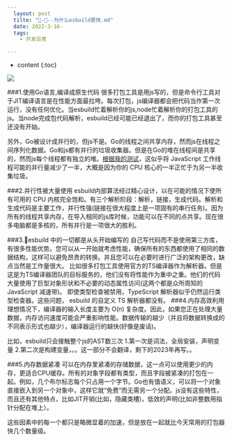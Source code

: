```yaml
---
  layout: post
  tilte: "🎅-🎁--为什么esbuild更快.md"
  date: 2022-3-16-
  tags: 
    - 开发日常

---
```



* content
{:toc}


![](https://upload-images.jianshu.io/upload_images/15312191-eae9e99f804108a3.png?imageMogr2/auto-orient/strip%7CimageView2/2/w/1240)

###1.使用Go语言,编译成原生代码
很多打包工具是用js写的，但是命令行工具对于JIT编译语言是在性能方面最拉垮。每次打包，js编译器都会把代码当作第一次运行，没有任何优化。当esbuild忙着解析你的js,node忙着解析你的打包工具的js。当node完成包代码解析，esbuild已经可能已经退出了，而你的打包工具甚至还没有开始。

另外，Go被设计成并行的，但js不是。Go的线程之间共享内存，然而js在线程之间序列化数据。Go和js都有并行的垃圾收集器。但是在Go的堆在线程间是共享的，然而js每个线程都有独立的堆。[根据我的测试](https://github.com/evanw/esbuild/issues/111#issuecomment-719910381)，这似乎将 JavaScript 工作线程可能的并行量减少了一半，大概是因为你的 CPU 核心的一半正忙于为另一半收集垃圾。

###2.并行性被大量使用
esbuild内部算法经过精心设计，以在可能的情况下使所有可用的 CPU 内核完全饱和。有三个解析阶段：解析，链接，生成代码。解析和生成代码是主要工作，并行性强(链接在很大程度上是一项固有的串行任务)。因为所有的线程共享内存，在导入相同的js库时候，功能可以在不同的点共享。现在很多电脑都是多核的，所有并行是一项很大的胜利。

###3.esbuild 中的一切都是从头开始编写的
自己写代码而不是使用第三方库，有很多性能优势。您可以从一开始就考虑性能，确保所有的东西都使用了相同的数据结构，这样可以避免昂贵的转换。并且您可以在必要时进行广泛的架构更改，缺点当然是工作量很大。
比如很多打包工具使用官方的TS编译器作为解析器。但是这是为TS编译器团队的目标服务的，他们没有将性能作为重中之重。他们的代码大量使用了巨型对象形状和不必要的动态属性访问(这两个都是众所周知的 JavaScript 减速带)。
即使类型检查被禁用，TypeScript 解析器似乎仍然运行类型检查器。这些问题， esbuild 的自定义 TS 解析器都没有。
###4.内存高效利用
理想情况下，编译器的输入长度主要为 O(n) 复杂度。因此，如果您正在处理大量数据，内存访问速度可能会严重影响性能。数据传输的越少（并且将数据转换成的不同表示形式也越少），编译器运行的越快(好像是废话)。

比如，esbuild只会接触整个js的AST数三次
1.第一次是词法，全局安装，声明变量
2.第二次是构建变量，。。这一部分不会翻译，剩下的2023年再写。。

###5.内存数据紧凑
可以在内存里紧凑的存储数据，这一点可以使用更少的内存，更适合CPU缓存。所有的对象字段都有类型，而且字段被紧凑的打包在一起。例如，几个布尔标志每个只占用一个字节。Go也有值语义，可以将一个对象直接嵌入到另一个对象中，这样它就“免费”而无需另一个分配。js没有这些特性，而且还有其他特点，比如JIT开销(比如，隐藏类槽)，低效的声明(比如非整数用指针分配在堆上）。

这些因素中的每一个都只是略微显着的加速，但是放在一起就比今天常用的打包器快几个数量级。
